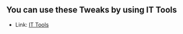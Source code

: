 ## You can use these Tweaks by using IT Tools

- Link: [IT Tools](https://github.com/emadadel4/ITT)
